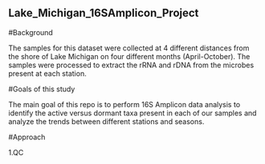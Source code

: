## Lake_Michigan_16SAmplicon_Project


#Background

The samples for this dataset were collected at 4 different distances from the shore of Lake Michigan on four different months (April-October). The samples were processed to extract the rRNA and rDNA from the microbes present at each station. 

#Goals of this study

The main goal of this repo is to perform 16S Amplicon data analysis to identify the active versus dormant taxa present in each of our samples and analyze the trends between different stations and seasons.

#Approach

1.QC
